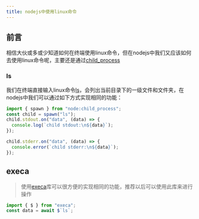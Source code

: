 ```yaml
---
title: nodejs中使用linux命令
---
```


## 前言
相信大伙或多或少知道如何在终端使用linux命令，但在nodejs中我们又应该如何去使用linux命令呢，主要还是通过[child_process](https://www.freecodecamp.org/news/node-js-child-processes-everything-you-need-to-know-e69498fe970a/)

### ls
我们在终端直接输入linux命令[ls](https://www.howtogeek.com/448446/how-to-use-the-ls-command-on-linux/)，会列出当前目录下的一级文件和文件夹，在nodejs中我们可以通过如下方式实现相同的功能：
```js
import { spawn } from "node:child_process";
const child = spawn("ls");
child.stdout.on("data", (data) => {
  console.log(`child stdout:\n${data}`);
});

child.stderr.on("data", (data) => {
  console.error(`child stderr:\n${data}`);
});
```

## execa

> 使用[execa](https://github.com/sindresorhus/execa)库可以很方便的实现相同的功能，推荐以后可以使用此库来进行操作

```js
import { $ } from "execa";
const data = await $`ls`;
```